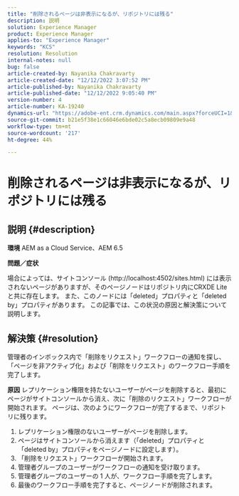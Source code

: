 ```yaml
---
title: "削除されるページは非表示になるが、リポジトリには残る"
description: 説明
solution: Experience Manager
product: Experience Manager
applies-to: "Experience Manager"
keywords: "KCS"
resolution: Resolution
internal-notes: null
bug: false
article-created-by: Nayanika Chakravarty
article-created-date: "12/12/2022 3:07:52 PM"
article-published-by: Nayanika Chakravarty
article-published-date: "12/12/2022 9:05:40 PM"
version-number: 4
article-number: KA-19240
dynamics-url: "https://adobe-ent.crm.dynamics.com/main.aspx?forceUCI=1&pagetype=entityrecord&etn=knowledgearticle&id=d5ff3abc-2e7a-ed11-81ac-6045bd006b25"
source-git-commit: b21e5f38e1c66046e6bde02c5a8ecb09809e9a48
workflow-type: tm+mt
source-wordcount: '217'
ht-degree: 44%

---
```


# 削除されるページは非表示になるが、リポジトリには残る

## 説明 {#description}


<b>環境</b>
AEM as a Cloud Service、AEM 6.5

<b>問題／症状</b>

場合によっては、サイトコンソール (http://localhost:4502/sites.html) には表示されないページがありますが、そのページノードはリポジトリ内にCRXDE Liteと共に存在します。 また、このノードには「deleted」プロパティと「deleted by」プロパティがあります。 この記事では、この状況の原因と解決策について説明します。


## 解決策 {#resolution}


管理者のインボックス内で「削除をリクエスト」ワークフローの通知を探し、「ページを非アクティブ化」および「削除をリクエスト」のワークフロー手順を完了します。

<b>原因</b>
レプリケーション権限を持たないユーザーがページを削除すると、最初にページがサイトコンソールから消え、次に「削除のリクエスト」ワークフローが開始されます。 ページは、次のようにワークフローが完了するまで、リポジトリに残ります。
1. レプリケーション権限のないユーザーがページを削除します。
2. ページはサイトコンソールから消えます（「deleted」プロパティと「deleted by」プロパティをページノードに設定します）。
3. 「削除をリクエスト」ワークフローが開始されます。
4. 管理者グループのユーザーがワークフローの通知を受け取ります。
5. 管理者グループのユーザーの 1 人が、ワークフロー手順を完了します。
6. 最後のワークフロー手順を完了すると、ページノードが削除されます。

